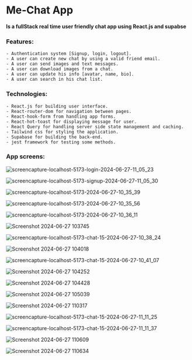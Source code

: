 # Me-Chat App
**Is a fullStack real time user friendly chat app using React.js and supabse**

### Features:
```
- Authentication system [Signup, login, logout].
- A user can create new chat by using a valid friend email.
- A user can send images and text messages.
- A user can download images from a chat.
- A user can update his info [avatar, name, bio].
- A user can search in his chat list. 
```

### Technologies:
```
- React.js for building user interface.
- React-router-dom for navigation between pages.
- React-hook-form from handling app forms.
- React-hot-toast for displaying message for user.
- React Query for handling server side state management and caching.
- Tailwind css for styling the application.
- Supabase for building the back-end.
- jest framework for testing some methods.
```

### App screens:
![screencapture-localhost-5173-login-2024-06-27-11_05_23](https://github.com/Ebram-Barsoum/Chat-app/assets/146366682/2d4c2808-2e80-425c-a215-57dcc908a699)

![screencapture-localhost-5173-signup-2024-06-27-11_05_30](https://github.com/Ebram-Barsoum/Chat-app/assets/146366682/e46a19d8-3f56-488d-b5a4-e5380920ae4f)

![screencapture-localhost-5173-2024-06-27-10_35_39](https://github.com/Ebram-Barsoum/Chat-app/assets/146366682/ed964ff2-3dfb-427a-b7d1-75e3f559c197)

![screencapture-localhost-5173-2024-06-27-10_35_56](https://github.com/Ebram-Barsoum/Chat-app/assets/146366682/2c249030-5104-4c2e-a0d8-ffeeb63f05dd)

![screencapture-localhost-5173-2024-06-27-10_36_11](https://github.com/Ebram-Barsoum/Chat-app/assets/146366682/d7978862-c463-416f-92fa-ac009adefa5a)

![Screenshot 2024-06-27 103745](https://github.com/Ebram-Barsoum/Chat-app/assets/146366682/b5da47af-1edc-48da-a415-fa1ccbb21ad9)

![screencapture-localhost-5173-chat-15-2024-06-27-10_38_24](https://github.com/Ebram-Barsoum/Chat-app/assets/146366682/f52e8579-12a9-4812-ab23-9b6058bb505f)

![Screenshot 2024-06-27 104018](https://github.com/Ebram-Barsoum/Chat-app/assets/146366682/c910cb5b-9df7-44a9-99f7-68521d4bc547)

![screencapture-localhost-5173-chat-15-2024-06-27-10_41_07](https://github.com/Ebram-Barsoum/Chat-app/assets/146366682/c2b3d5c1-ee1b-4686-8abe-c14568b6491c)


![Screenshot 2024-06-27 104252](https://github.com/Ebram-Barsoum/Chat-app/assets/146366682/84f23135-4f35-4d59-9a92-6763768c6637)

![Screenshot 2024-06-27 104428](https://github.com/Ebram-Barsoum/Chat-app/assets/146366682/462408a5-e115-4fa7-8b7e-7cc9fb4c21b4)

![Screenshot 2024-06-27 105039](https://github.com/Ebram-Barsoum/Chat-app/assets/146366682/e7908b83-f457-453f-87ca-cddf34dc5404)

![Screenshot 2024-06-27 110317](https://github.com/Ebram-Barsoum/Chat-app/assets/146366682/9532f340-ac7a-4420-a328-c959c03c00aa)

![screencapture-localhost-5173-chat-15-2024-06-27-11_11_25](https://github.com/Ebram-Barsoum/Chat-app/assets/146366682/2272db59-8d8e-4f92-90a9-7e9ea8282dc6)

![screencapture-localhost-5173-chat-15-2024-06-27-11_11_37](https://github.com/Ebram-Barsoum/Chat-app/assets/146366682/009f1ae2-fbe2-496b-a2cc-ee57623623c0)

![Screenshot 2024-06-27 110609](https://github.com/Ebram-Barsoum/Chat-app/assets/146366682/1d70d8e6-5e32-4e61-adb6-de4b031213b2)

![Screenshot 2024-06-27 110634](https://github.com/Ebram-Barsoum/Chat-app/assets/146366682/551e0f81-38e6-4d2f-a3dd-e18af1365053)



